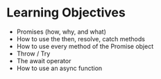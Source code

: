 # Learning Objectives

 - Promises (how, why, and what)
 - How to use the then, resolve, catch methods
 - How to use every method of the Promise object
 - Throw / Try
 - The await operator
 - How to use an async function
